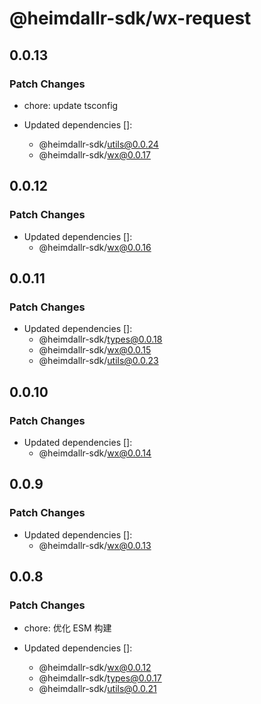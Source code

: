 # @heimdallr-sdk/wx-request

## 0.0.13

### Patch Changes

- chore: update tsconfig

- Updated dependencies []:
  - @heimdallr-sdk/utils@0.0.24
  - @heimdallr-sdk/wx@0.0.17

## 0.0.12

### Patch Changes

- Updated dependencies []:
  - @heimdallr-sdk/wx@0.0.16

## 0.0.11

### Patch Changes

- Updated dependencies []:
  - @heimdallr-sdk/types@0.0.18
  - @heimdallr-sdk/wx@0.0.15
  - @heimdallr-sdk/utils@0.0.23

## 0.0.10

### Patch Changes

- Updated dependencies []:
  - @heimdallr-sdk/wx@0.0.14

## 0.0.9

### Patch Changes

- Updated dependencies []:
  - @heimdallr-sdk/wx@0.0.13

## 0.0.8

### Patch Changes

- chore: 优化 ESM 构建

- Updated dependencies []:
  - @heimdallr-sdk/wx@0.0.12
  - @heimdallr-sdk/types@0.0.17
  - @heimdallr-sdk/utils@0.0.21
